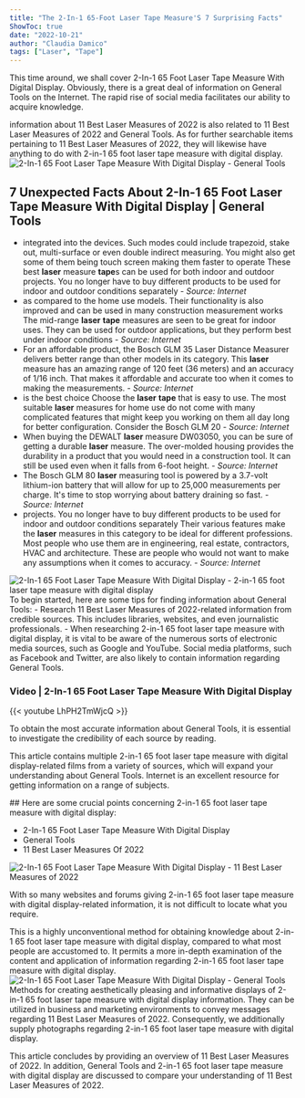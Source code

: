 ```yaml
---
title: "The 2-In-1 65-Foot Laser Tape Measure'S 7 Surprising Facts"
ShowToc: true 
date: "2022-10-21"
author: "Claudia Damico" 
tags: ["Laser", "Tape"]
---
```


	
This time around, we shall cover 2-In-1 65 Foot Laser Tape Measure With Digital Display. Obviously, there is a great deal of information on General Tools on the Internet. The rapid rise of social media facilitates our ability to acquire knowledge.

information about 11 Best Laser Measures of 2022 is also related to 11 Best Laser Measures of 2022 and General Tools. As for further searchable items pertaining to 11 Best Laser Measures of 2022, they will likewise have anything to do with 2-in-1 65 foot laser tape measure with digital display.
<img loading="lazy" src="https://www.electricalknowledge.com/wp-content/uploads/Komelon-Tape-Measure.png" onerror="this.onerror=null;this.src='https://blogger.googleusercontent.com/img/a/AVvXsEhe7F7TRXHtjiKvHb5vS7DmnxvpHiDyoYyYvm1nHB3Qp2_w3BnM6A2eq4v7FYxCC9bfZt3a9vIMtAYEKUiaDQbHMg-ViyGmRIj39MLp0bGFfgfYw1Dc9q_H-T0wiTm3l0Uq42dETrN9eC8aGJ9_IORZsxST1AcLR7np1koOfcc7tnHa4S8Mwz_xD9d0=s16000';" alt="2-In-1 65 Foot Laser Tape Measure With Digital Display - General Tools" >

## 7 Unexpected Facts About 2-In-1 65 Foot Laser Tape Measure With Digital Display | General Tools
-   integrated into the devices. Such modes could include trapezoid, stake out, multi-surface or even double indirect measuring. You might also get some of them being touch screen making them faster to operate These best **laser** measure **tape**s can be used for both indoor and outdoor projects. You no longer have to buy different products to be used for indoor and outdoor conditions separately - <cite>Source: Internet</cite>
-   as compared to the home use models. Their functionality is also improved and can be used in many construction measurement works The mid-range **laser** **tape** measures are seen to be great for indoor uses. They can be used for outdoor applications, but they perform best under indoor conditions - <cite>Source: Internet</cite>
-   For an affordable product, the Bosch GLM 35 Laser Distance Measurer delivers better range than other models in its category. This **laser** measure has an amazing range of 120 feet (36 meters) and an accuracy of 1/16 inch. That makes it affordable and accurate too when it comes to making the measurements. - <cite>Source: Internet</cite>
-   is the best choice Choose the **laser** **tape** that is easy to use. The most suitable **laser** measures for home use do not come with many complicated features that might keep you working on them all day long for better configuration. Consider the Bosch GLM 20 - <cite>Source: Internet</cite>
-   When buying the DEWALT **laser** measure DW03050, you can be sure of getting a durable **laser** measure. The over-molded housing provides the durability in a product that you would need in a construction tool. It can still be used even when it falls from 6-foot height. - <cite>Source: Internet</cite>
-   The Bosch GLM 80 **laser** measuring tool is powered by a 3.7-volt lithium-ion battery that will allow for up to 25,000 measurements per charge. It's time to stop worrying about battery draining so fast. - <cite>Source: Internet</cite>
-   projects. You no longer have to buy different products to be used for indoor and outdoor conditions separately Their various features make the **laser** measures in this category to be ideal for different professions. Most people who use them are in engineering, real estate, contractors, HVAC and architecture. These are people who would not want to make any assumptions when it comes to accuracy. - <cite>Source: Internet</cite>


<img loading="lazy" src="https://i.ebayimg.com/thumbs/images/g/bXcAAOSwR6hi2P1o/s-l1600.jpg" onerror="this.onerror=null;this.src='https://blogger.googleusercontent.com/img/a/AVvXsEhe7F7TRXHtjiKvHb5vS7DmnxvpHiDyoYyYvm1nHB3Qp2_w3BnM6A2eq4v7FYxCC9bfZt3a9vIMtAYEKUiaDQbHMg-ViyGmRIj39MLp0bGFfgfYw1Dc9q_H-T0wiTm3l0Uq42dETrN9eC8aGJ9_IORZsxST1AcLR7np1koOfcc7tnHa4S8Mwz_xD9d0=s16000';" alt="2-In-1 65 Foot Laser Tape Measure With Digital Display - 2-in-1 65 foot laser tape measure with digital display" >
To begin started, here are some tips for finding information about General Tools:
- Research 11 Best Laser Measures of 2022-related information from credible sources. This includes libraries, websites, and even journalistic professionals.
- When researching 2-in-1 65 foot laser tape measure with digital display, it is vital to be aware of the numerous sorts of electronic media sources, such as Google and YouTube. Social media platforms, such as Facebook and Twitter, are also likely to contain information regarding General Tools.

### Video | 2-In-1 65 Foot Laser Tape Measure With Digital Display
{{< youtube LhPH2TmWjcQ >}} 

To obtain the most accurate information about General Tools, it is essential to investigate the credibility of each source by reading.

This article contains multiple 2-in-1 65 foot laser tape measure with digital display-related films from a variety of sources, which will expand your understanding about General Tools. Internet is an excellent resource for getting information on a range of subjects.
<script async="async" data-cfasync="false" src="//normallydemandedalter.com/fe63df3c5408708b15d8dc3d9b206b31/invoke.js"></script>
<div id="container-fe63df3c5408708b15d8dc3d9b206b31"></div>
## Here are some crucial points concerning 2-in-1 65 foot laser tape measure with digital display:

- 2-In-1 65 Foot Laser Tape Measure With Digital Display
- General Tools
- 11 Best Laser Measures Of 2022

 <img loading="lazy" src="https://generaltools.com/pub/media/catalog/product/l/t/ltm2x_3_qtr_gray.jpg" onerror="this.onerror=null;this.src='https://blogger.googleusercontent.com/img/a/AVvXsEhe7F7TRXHtjiKvHb5vS7DmnxvpHiDyoYyYvm1nHB3Qp2_w3BnM6A2eq4v7FYxCC9bfZt3a9vIMtAYEKUiaDQbHMg-ViyGmRIj39MLp0bGFfgfYw1Dc9q_H-T0wiTm3l0Uq42dETrN9eC8aGJ9_IORZsxST1AcLR7np1koOfcc7tnHa4S8Mwz_xD9d0=s16000';" alt="2-In-1 65 Foot Laser Tape Measure With Digital Display - 11 Best Laser Measures of 2022" >

With so many websites and forums giving 2-in-1 65 foot laser tape measure with digital display-related information, it is not difficult to locate what you require.

This is a highly unconventional method for obtaining knowledge about 2-in-1 65 foot laser tape measure with digital display, compared to what most people are accustomed to. It permits a more in-depth examination of the content and application of information regarding 2-in-1 65 foot laser tape measure with digital display.
<img loading="lazy" src="https://i5.walmartimages.com/asr/fd2fe748-b94d-40ec-941f-37044abc9078_1.ef9d127434ac679a6f1ef2cb0184a6e4.jpeg?odnWidth=612&odnHeight=612&odnBg=ffffff" onerror="this.onerror=null;this.src='https://blogger.googleusercontent.com/img/a/AVvXsEhe7F7TRXHtjiKvHb5vS7DmnxvpHiDyoYyYvm1nHB3Qp2_w3BnM6A2eq4v7FYxCC9bfZt3a9vIMtAYEKUiaDQbHMg-ViyGmRIj39MLp0bGFfgfYw1Dc9q_H-T0wiTm3l0Uq42dETrN9eC8aGJ9_IORZsxST1AcLR7np1koOfcc7tnHa4S8Mwz_xD9d0=s16000';" alt="2-In-1 65 Foot Laser Tape Measure With Digital Display - General Tools" >
Methods for creating aesthetically pleasing and informative displays of 2-in-1 65 foot laser tape measure with digital display information. They can be utilized in business and marketing environments to convey messages regarding 11 Best Laser Measures of 2022. Consequently, we additionally supply photographs regarding 2-in-1 65 foot laser tape measure with digital display.

This article concludes by providing an overview of 11 Best Laser Measures of 2022. In addition, General Tools and 2-in-1 65 foot laser tape measure with digital display are discussed to compare your understanding of 11 Best Laser Measures of 2022.
	
	

